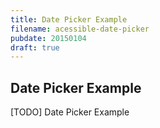 ```yaml
---
title: Date Picker Example
filename: acessible-date-picker
pubdate: 20150104
draft: true
---
```


<h2 data-page-title="Date Picker Example">Date Picker Example</h2>

[TODO] Date Picker Example


